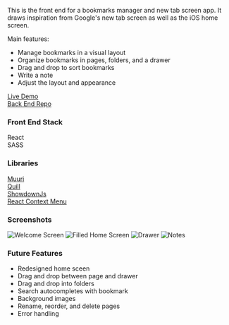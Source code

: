 This is the front end for a bookmarks manager and new tab screen app. It draws inspiration from Google's new tab screen as well as the iOS home screen.

Main features:
- Manage bookmarks in a visual layout
- Organize bookmarks in pages, folders, and a drawer
- Drag and drop to sort bookmarks
- Write a note
- Adjust the layout and appearance

[Live Demo](http://localhost:3000)<br/>
[Back End Repo](https://github.com/Taeil2/bookmarks-manager-back)

### Front End Stack
React<br/>
SASS

### Libraries
[Muuri](https://paol-imi.github.io/muuri-react/)<br/>
[Quill](https://quilljs.com/)<br/>
[ShowdownJs](http://showdownjs.com/)<br/>
[React Context Menu](https://github.com/vkbansal/react-contextmenu)

### Screenshots
![Welcome Screen](https://github.com/Taeil2/bookmarks-manager-front/blob/master/src/img/screenshots/screenshot1.png)
![Filled Home Screen](/src/img/screenshots/screenshot2.png)
![Drawer](/src/screenshots/screenshot3.png)
![Notes](/src/screenshots/screenshot4.png)

### Future Features
- Redesigned home sceen
- Drag and drop between page and drawer
- Drag and drop into folders
- Search autocompletes with bookmark
- Background images
- Rename, reorder, and delete pages
- Error handling
